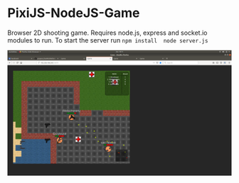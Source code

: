 # PixiJS-NodeJS-Game
Browser 2D shooting game. Requires node.js, express and socket.io modules to run.
To start the server run ````npm install  node server.js````

![Screenshot](screenshot.png?raw=true "Title")

